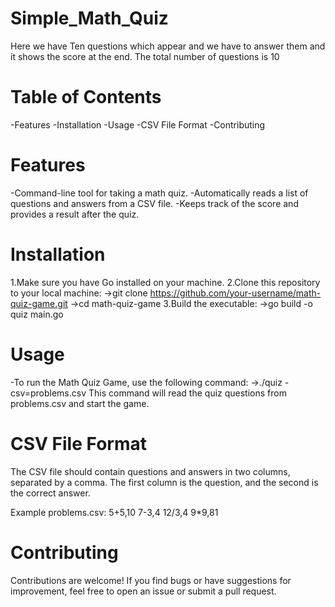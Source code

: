# Simple_Math_Quiz
Here we have Ten questions which appear and we have to answer them and it shows the score at the end. The total number of questions is 10
# Table of Contents
-Features
-Installation
-Usage
-CSV File Format
-Contributing

# Features
-Command-line tool for taking a math quiz.
-Automatically reads a list of questions and answers from a CSV file.
-Keeps track of the score and provides a result after the quiz.

# Installation
1.Make sure you have Go installed on your machine.
2.Clone this repository to your local machine:
     ->git clone https://github.com/your-username/math-quiz-game.git
     ->cd math-quiz-game
3.Build the executable:
     ->go build -o quiz main.go
     
# Usage 
-To run the Math Quiz Game, use the following command:
     ->./quiz -csv=problems.csv
This command will read the quiz questions from problems.csv and start the game.     

# CSV File Format
The CSV file should contain questions and answers in two columns, separated by a comma. The first column is the question, and the second is the correct answer.

Example problems.csv:
5+5,10
7-3,4
12/3,4
9*9,81

# Contributing
Contributions are welcome! If you find bugs or have suggestions for improvement, feel free to open an issue or submit a pull request.
